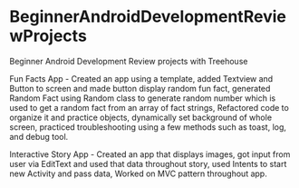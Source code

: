 # BeginnerAndroidDevelopmentReviewProjects
Beginner Android Development Review projects with Treehouse

Fun Facts App - Created an app using a template, added Textview and Button to screen and made button display random fun fact, generated Random Fact using Random class to generate random number which is used to get a random fact from an array of fact strings, Refactored code to organize it and practice objects, dynamically set background of whole screen, practiced troubleshooting using a few methods such as toast, log, and debug tool.

Interactive Story App - Created an app that displays images, got input from user via EditText and used that data throughout story, used Intents to start new Activity and pass data, Worked on MVC pattern throughout app.



